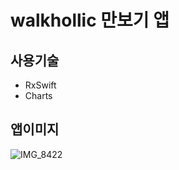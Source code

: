 # walkhollic 만보기 앱
## 사용기술
- RxSwift
- Charts
## 앱이미지
![IMG_8422](https://user-images.githubusercontent.com/50623193/197681905-2791ee6f-84fa-4847-9d27-ac5d3907ae5a.PNG)

